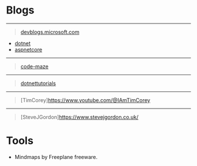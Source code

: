 Blogs
============


---
> [devblogs.microsoft.com](https://devblogs.microsoft.com)
- [dotnet](https://devblogs.microsoft.com/dotnet/)
- [aspnetcore](https://devblogs.microsoft.com/dotnet/category/aspnetcore/)

---
> [code-maze](https://code-maze.com/)

---
> [dotnettutorials](https://dotnettutorials.net/course/csharp-dot-net-tutorials/)

---
> [TimCorey]https://www.youtube.com/@IAmTimCorey

---
> [SteveJGordon]https://www.stevejgordon.co.uk/


Tools
============
- Mindmaps by Freeplane freeware.

